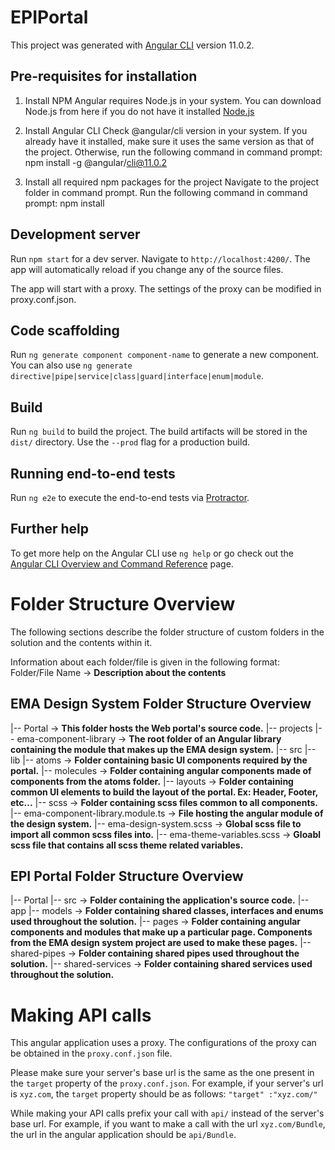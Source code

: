 # EPIPortal

This project was generated with [Angular CLI](https://github.com/angular/angular-cli) version 11.0.2.

## Pre-requisites for installation

1. Install NPM 
Angular requires Node.js in your system. You can download Node.js from here if you do not have it installed [Node.js](https://nodejs.org/en/)

2. Install Angular CLI 
Check @angular/cli version in your system.
If you already have it installed, make sure it uses the same version as that of the project.
Otherwise, run the following command in command prompt:
npm install -g @angular/cli@11.0.2

3. Install all required npm packages for the project
Navigate to the project folder in command prompt.
Run the following command in command prompt:
npm install

## Development server

Run `npm start` for a dev server. Navigate to `http://localhost:4200/`. The app will automatically reload if you change any of the source files. 

The app will start with a proxy. The settings of the proxy can be modified in proxy.conf.json.

## Code scaffolding

Run `ng generate component component-name` to generate a new component. You can also use `ng generate directive|pipe|service|class|guard|interface|enum|module`.

## Build

Run `ng build` to build the project. The build artifacts will be stored in the `dist/` directory. Use the `--prod` flag for a production build.

## Running end-to-end tests

Run `ng e2e` to execute the end-to-end tests via [Protractor](http://www.protractortest.org/).

## Further help

To get more help on the Angular CLI use `ng help` or go check out the [Angular CLI Overview and Command Reference](https://angular.io/cli) page.


# Folder Structure Overview

The following sections describe the folder structure of custom folders in the solution and the contents within it. 

Information about each folder/file is given in the following format:
Folder/File Name -> **Description about the contents**

## EMA Design System Folder Structure Overview

|-- Portal -> **This folder hosts the Web portal's source code.**
    |-- projects
        |-- ema-component-library -> **The root folder of an Angular library containing the module that makes up the EMA design system.**
            |-- src
                |-- lib
                    |-- atoms -> **Folder containing basic UI components required by the portal.**
                    |-- molecules -> **Folder containing angular components made of components from the atoms folder.**
                    |-- layouts -> **Folder containing common UI elements to build the layout of the portal. Ex: Header, Footer, etc...**
                    |-- scss -> **Folder containing scss files common to all components.**
                    |-- ema-component-library.module.ts -> **File hosting the angular module of the design system.**
                    |-- ema-design-system.scss -> **Global scss file to import all common scss files into.**
                    |-- ema-theme-variables.scss -> **Gloabl scss file that contains all scss theme related variables.**

## EPI Portal Folder Structure Overview

|-- Portal
    |-- src -> **Folder containing the application's source code.**
        |-- app
            |-- models -> **Folder containing shared classes, interfaces and enums used throughout the solution.**
            |-- pages -> **Folder containing angular components and modules that make up a particular page. Components from the EMA design system project are used to make these pages.**
            |-- shared-pipes -> **Folder containing shared pipes used throughout the solution.**
            |-- shared-services -> **Folder containing shared services used throughout the solution.**


# Making API calls

This angular application uses a proxy. The configurations of the proxy can be obtained in the `proxy.conf.json` file. 

Please make sure your server's base url is the same as the one present in the `target` property of the `proxy.conf.json`.
For example, if your server's url is `xyz.com`, the `target` property should be as follows:
`"target" :"xyz.com/"`

While making your API calls prefix your call with `api/` instead of the server's base url.
For example, if you want to make a call with the url `xyz.com/Bundle`, the url in the angular application should be `api/Bundle`.

